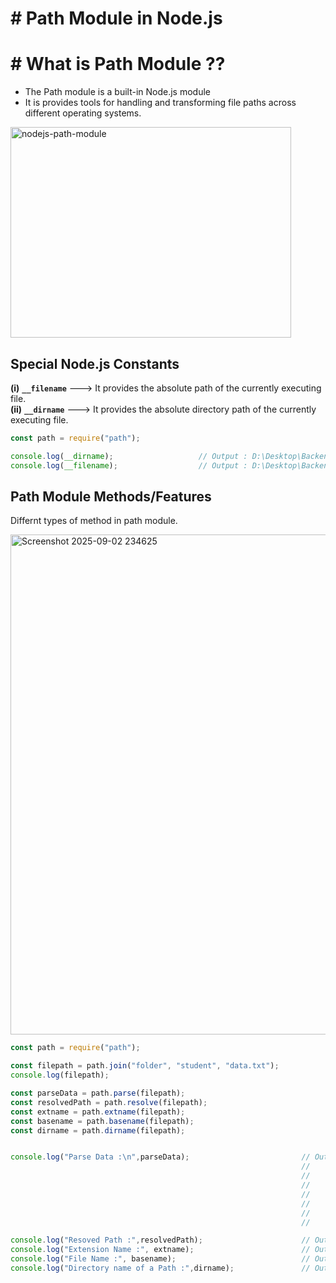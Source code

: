 # # Path Module in Node.js

# # What is Path Module ??

- The Path module is a built-in Node.js module
- It is provides tools for handling and transforming file paths across different operating systems.

<img width="449" height="337" alt="nodejs-path-module" src="https://github.com/user-attachments/assets/e547a57c-d248-4ec0-9448-6185266fdf32" />


## Special Node.js Constants

**(i)** **`__filename`** ---> It provides the absolute path of the currently executing file.  
**(ii)** **`__dirname`** ---> It provides the absolute directory path of the currently executing file. 

``` js
const path = require("path");

console.log(__dirname);                   // Output : D:\Desktop\Backend\server_02
console.log(__filename);                  // Output : D:\Desktop\Backend\server_02\path.js
```


## Path Module Methods/Features

Differnt types of method in path module.  

<img width="700" height="800" alt="Screenshot 2025-09-02 234625" src="https://github.com/user-attachments/assets/9694fd02-aebc-4d03-a735-abf085ce0b14" />

``` js
const path = require("path");

const filepath = path.join("folder", "student", "data.txt");
console.log(filepath);

const parseData = path.parse(filepath);
const resolvedPath = path.resolve(filepath);
const extname = path.extname(filepath);
const basename = path.basename(filepath);
const dirname = path.dirname(filepath);


console.log("Parse Data :\n",parseData);                         // Output : Parse Data :
                                                                 //            {
                                                                 //             root: '',
                                                                 //             dir: 'folder\\student',
                                                                 //             base: 'data.txt',
                                                                 //             ext: '.txt',
                                                                 //             name: 'data'
                                                                 //           }

console.log("Resoved Path :",resolvedPath);                      // Output : Resoved Path : D:\Desktop\Backend\server_02\folder\student\data.txt
console.log("Extension Name :", extname);                        // Output : Extension Name : .txt
console.log("File Name :", basename);                            // Output : File Name : data.txt
console.log("Directory name of a Path :",dirname);               // Output : Directory name of a Path : folder\student

```







